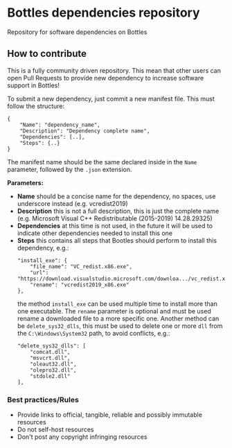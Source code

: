 # Bottles dependencies repository
Repository for software dependencies on Bottles

## How to contribute
This is a fully community driven repository. This mean that other users can open Pull Requests to provide new dependency to increase software support in Bottles!

To submit a new dependency, just commit a new manifest file. This must follow the structure:

```
{
    "Name": "dependency_name",
    "Description": "Dependency complete name",
    "Dependencies": [..],
    "Steps": {..}
}
```

The manifest name should be the same declared inside in the `Name` parameter, followed by the `.json` extension.

**Parameters:**

- **Name** should be a concise name for the dependency, no spaces, use underscore instead (e.g. vcredist2019)
- **Description** this is not a full description, this is just the complete name (e.g. Microsoft Visual C++ Redistributable (2015-2019) 14.28.29325)
- **Dependencies** at this time is not used, in the future it will be used to indicate other dependencies needed to install this one
- **Steps** this contains all steps that Bootles should perform to install this dependency, e.g.:
  ```
  "install_exe": {
      "file_name": "VC_redist.x86.exe",
      "url": "https://download.visualstudio.microsoft.com/downloa.../vc_redist.x86.exe",
      "rename": "vcredist2019_x86.exe"
  },
  ```
  the method `install_exe` can be used multiple time to install more than one executable. The `rename` parameter is optional and must be used rename a downloaded file to a more specific one. Another method can be `delete_sys32_dlls`, this must be used to delete one or more `dll` from the `C:\Windows\System32` path, to avoid conflicts, e.g.:
  ```
  "delete_sys32_dlls": [
      "comcat.dll",
      "msvcrt.dll",
      "oleaut32.dll",
      "olepro32.dll",
      "stdole2.dll"
  ],
  ```

### Best practices/Rules
- Provide links to official, tangible, reliable and possibly immutable resources
- Do not self-host resources
- Don't post any copyright infringing resources
